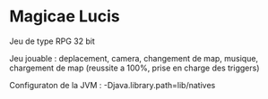 # Magicae Lucis

Jeu de type RPG 32 bit

Jeu jouable : deplacement, camera, changement de map, musique, chargement de map (reussite a 100%, prise en charge des triggers)

Configuraton de la JVM :
-Djava.library.path=lib/natives